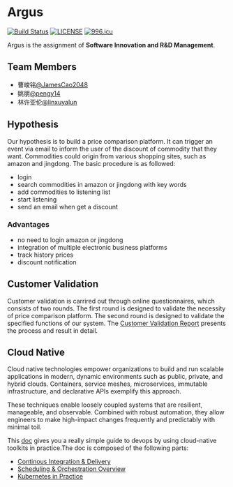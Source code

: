 # Argus

[![Build Status](http://47.112.23.163:8081/api/badges/linxuyalun/devops/status.svg)](http://47.112.23.163:8081/linxuyalun/devops)
[![LICENSE](https://img.shields.io/badge/license-NPL%20(The%20996%20Prohibited%20License)-blue.svg)](https://github.com/linxuyalun/devops/master/LICENSE)
<a href="https://996.icu"><img src="https://img.shields.io/badge/link-996.icu-red.svg" alt="996.icu"></a>

Argus is the assignment of **Software Innovation and R&D Management**.

## Team Members

* 曹峻铭[@JamesCao2048](https://github.com/JamesCao2048)
* 姚朋[@pengy14](https://github.com/pengy14)
* 林许亚伦[@linxuyalun](https://github.com/linxuyalun)

## Hypothesis

Our hypothesis is to build a price comparison platform. It can trigger an event via email to inform the user of the discount of commodity that they want. Commodities could origin from various shopping sites, such as amazon and jingdong. The basic procedure is as followed:
* login
* search commodities in amazon or jingdong with key words
* add commodities to listening list
* start listening
* send an email when get a discount

### Advantages
* no need to login amazon or jingdong 
* integration of multiple electronic business platforms
* track history prices
* discount notification

## Customer Validation
Customer validation is carrired out through online questionnaires, which consists of two rounds. The first round is designed to validate the necessity of price comparison platform. The second round is designed to validate the specified functions of our system. The [Customer Validation Report](doc/customer_validation.md) presents the process and result in detail.


## Cloud Native

Cloud native technologies empower organizations to build and run scalable applications in modern, dynamic environments such as public, private, and hybrid clouds. Containers, service meshes, microservices, immutable infrastructure, and declarative APIs exemplify this approach.

These techniques enable loosely coupled systems that are resilient, manageable, and observable. Combined with robust automation, they allow engineers to make high-impact changes frequently and predictably with minimal toil.

This [doc](doc/cloud-native.md) gives you a really simple guide to devops by using cloud-native toolkits in practice.The doc is composed of the following parts:

* [Continous Integration & Delivery](doc/cloud-native.md#continous-integration-&-delivery)
* [Scheduling & Orchestration Overview](doc/cloud-native.md#scheduling-&-orchestration-overview)
* [Kubernetes in Practice](doc/cloud-native.md#kubernetes-in-practice)

